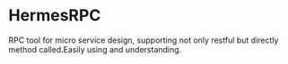 # HermesRPC
RPC tool for micro service design, supporting not only restful but directly method called.Easily using and understanding.

